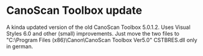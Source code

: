 # CanoScan Toolbox update
 A kinda updated version of the old CanoScan Toolbox 5.0.1.2. Uses Visual Styles 6.0 and other (small) improvements.
Just move the two files to "C:\Program Files (x86)\Canon\CanoScan Toolbox Ver5.0"
CSTBRES.dll only in german.
